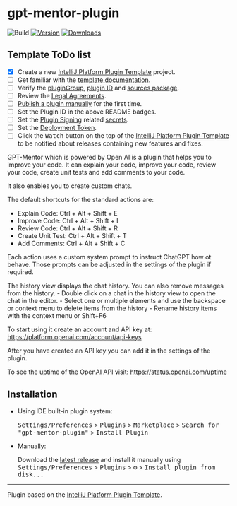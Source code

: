 # gpt-mentor-plugin

![Build](https://github.com/jcraane/gpt-mentor-plugin/workflows/Build/badge.svg)
[![Version](https://img.shields.io/jetbrains/plugin/v/PLUGIN_ID.svg)](https://plugins.jetbrains.com/plugin/PLUGIN_ID)
[![Downloads](https://img.shields.io/jetbrains/plugin/d/PLUGIN_ID.svg)](https://plugins.jetbrains.com/plugin/PLUGIN_ID)

## Template ToDo list
- [x] Create a new [IntelliJ Platform Plugin Template][template] project.
- [ ] Get familiar with the [template documentation][template].
- [ ] Verify the [pluginGroup](./gradle.properties), [plugin ID](./src/main/resources/META-INF/plugin.xml) and [sources package](./src/main/kotlin).
- [ ] Review the [Legal Agreements](https://plugins.jetbrains.com/docs/marketplace/legal-agreements.html?from=IJPluginTemplate).
- [ ] [Publish a plugin manually](https://plugins.jetbrains.com/docs/intellij/publishing-plugin.html?from=IJPluginTemplate) for the first time.
- [ ] Set the Plugin ID in the above README badges.
- [ ] Set the [Plugin Signing](https://plugins.jetbrains.com/docs/intellij/plugin-signing.html?from=IJPluginTemplate) related [secrets](https://github.com/JetBrains/intellij-platform-plugin-template#environment-variables).
- [ ] Set the [Deployment Token](https://plugins.jetbrains.com/docs/marketplace/plugin-upload.html?from=IJPluginTemplate).
- [ ] Click the <kbd>Watch</kbd> button on the top of the [IntelliJ Platform Plugin Template][template] to be notified about releases containing new features and fixes.

<!-- Plugin description -->
GPT-Mentor which is powered by Open AI is a plugin that helps you to improve your code. It can explain your code, improve your code, review your code, create unit tests and add comments to your code.

It also enables you to create custom chats. 

The default shortcuts for the standard actions are:
- Explain Code: Ctrl + Alt + Shift + E
- Improve Code: Ctrl + Alt + Shift + I
- Review Code: Ctrl + Alt + Shift + R
- Create Unit Test: Ctrl + Alt + Shift + T
- Add Comments: Ctrl + Alt + Shift + C

Each action uses a custom system prompt to instruct ChatGPT how ot behave. Those prompts can be adjusted in the settings of the plugin if required.

The history view displays the chat history. You can also remove messages from the history. - Double click on a chat in the history view to open the chat in the editor. - Select one or multiple elements and use the backspace or context menu to delete items from the history - Rename history items with the context menu or Shift+F6

To start using it create an account and API key at: https://platform.openai.com/account/api-keys  

After you have created an API key you can add it in the settings of the plugin.  

To see the uptime of the OpenAI API visit: https://status.openai.com/uptime
<!-- Plugin description end -->

## Installation

- Using IDE built-in plugin system:
  
  <kbd>Settings/Preferences</kbd> > <kbd>Plugins</kbd> > <kbd>Marketplace</kbd> > <kbd>Search for "gpt-mentor-plugin"</kbd> >
  <kbd>Install Plugin</kbd>
  
- Manually:

  Download the [latest release](https://github.com/jcraane/gpt-mentor-plugin/releases/latest) and install it manually using
  <kbd>Settings/Preferences</kbd> > <kbd>Plugins</kbd> > <kbd>⚙️</kbd> > <kbd>Install plugin from disk...</kbd>


---
Plugin based on the [IntelliJ Platform Plugin Template][template].

[template]: https://github.com/JetBrains/intellij-platform-plugin-template
